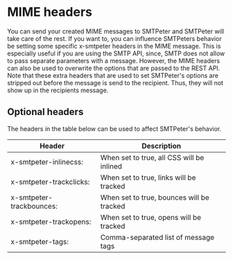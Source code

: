 # MIME headers

You can send your created MIME messages to SMTPeter and SMTPeter will take
care of the rest. If you want to, you can influence SMTPeters behavior be
setting some specific x-smtpeter headers in the MIME message. This is especially
useful if you are using the SMTP API, since, SMTP does not allow to pass
separate parameters with a message. However, the MIME headers can also be
used to overwrite the options that are passed to the REST API. Note that
these extra headers that are used to set SMTPeter's options are stripped
out before the message is send to the recipient. Thus, they will not show
up in the recipients message.


## Optional headers

The headers in the table below can be used to affect SMTPeter's behavior.

| Header                   | Description                               |
| ------------------------ | ----------------------------------------- |
| x-smtpeter-inlinecss:    | When set to true, all CSS will be inlined |
| x-smtpeter-trackclicks:  | When set to true, links will be tracked   |
| x-smtpeter-trackbounces: | When set to true, bounces will be tracked |
| x-smtpeter-trackopens:   | When set to true, opens will be tracked   |
| x-smtpeter-tags:         | Comma-separated list of message tags      |
